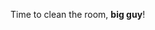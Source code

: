   <head>
  </head>
  <body>
    <p>
      Time to clean the room, <strong>big guy</strong>!
    </p>
  </body>
</html>
